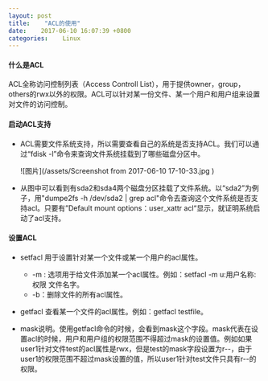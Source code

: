 ```yaml
---
layout: post
title:    "ACL的使用"
date:    2017-06-10 16:07:39 +0800
categories:    Linux
---
```


#### **什么是ACL**

ACL全称访问控制列表（Access Controll List），用于提供owner，group，others的rwx以外的权限。ACL可以针对某一份文件、某一个用户和用户组来设置对文件的访问控制。

#### **启动ACL支持**

* ACL需要文件系统支持，所以需要查看自己的系统是否支持ACL。我们可以通过“fdisk -l”命令来查询文件系统挂载到了哪些磁盘分区中。

	![图片](/assets/Screenshot from 2017-06-10 17-10-33.jpg )

* 从图中可以看到有sda2和sda4两个磁盘分区挂载了文件系统。以“sda2”为例子，用"dumpe2fs -h /dev/sda2 \| grep acl"命令去查询这个文件系统是否支持acl。只要有”Default mount options：user_xattr acl“显示，就证明系统启动了acl支持。

#### **设置ACL**

* setfacl 用于设置针对某一个文件或某一个用户的acl属性。

    * -m : 选项用于给文件添加某一个acl属性。例如：setfacl -m u:用户名称:权限 文件名字。
    * -b：删除文件的所有acl属性。

* getfacl 查看某一个文件的acl属性。例如：getfacl testfile。

*	mask说明。使用getfacl命令的时候，会看到mask这个字段。mask代表在设置acl的时候，用户和用户组的权限范围不得超过mask的设置值。例如如果user1针对文件test的acl属性是rwx，但是test的mask字段设置为r--，由于user1的权限范围不超过mask设置的值，所以user1针对test文件只具有r--的权限。
